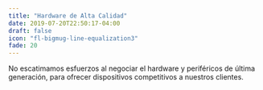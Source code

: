 ```yaml
---
title: "Hardware de Alta Calidad"
date: 2019-07-20T22:50:17-04:00
draft: false
icon: "fl-bigmug-line-equalization3"
fade: 20
---
```

No escatimamos esfuerzos al negociar el hardware y periféricos de última generación, para ofrecer dispositivos competitivos a nuestros clientes.
